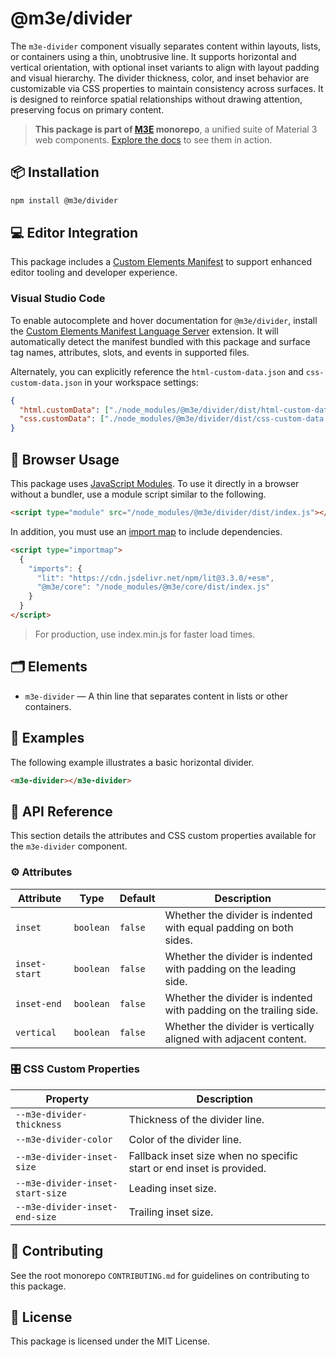# @m3e/divider

The `m3e-divider` component visually separates content within layouts, lists, or containers using a thin, unobtrusive line. It supports horizontal and vertical orientation, with optional inset variants to align with layout padding and visual hierarchy. The divider thickness, color, and inset behavior are customizable via CSS properties to maintain consistency across surfaces. It is designed to reinforce spatial relationships without drawing attention, preserving focus on primary content.

> **This package is part of [M3E](https://github.com/matraic/m3e) monorepo**, a unified suite of Material 3 web components. [Explore the docs](https://matraic.github.io/m3e) to see them in action.

## 📦 Installation

```bash
npm install @m3e/divider
```

## 💻 Editor Integration

This package includes a [Custom Elements Manifest](https://github.com/webcomponents/custom-elements-manifest) to support enhanced editor tooling and developer experience.

### Visual Studio Code

To enable autocomplete and hover documentation for `@m3e/divider`, install the [Custom Elements Manifest Language Server](https://marketplace.visualstudio.com/items?itemName=pwrs.cem-language-server-vscode) extension. It will automatically detect the manifest bundled with this package and surface tag names, attributes, slots, and events in supported files.

Alternately, you can explicitly reference the `html-custom-data.json` and `css-custom-data.json` in your workspace settings:

```json
{
  "html.customData": ["./node_modules/@m3e/divider/dist/html-custom-data.json"],
  "css.customData": ["./node_modules/@m3e/divider/dist/css-custom-data.json"]
}
```

## 🚀 Browser Usage

This package uses [JavaScript Modules](https://developer.mozilla.org/en-US/docs/Web/JavaScript/Guide/Modules#module_specifiers). To use it directly in a browser without a bundler, use a module script similar to the following.

```html
<script type="module" src="/node_modules/@m3e/divider/dist/index.js"></script>
```

In addition, you must use an [import map](https://developer.mozilla.org/en-US/docs/Web/HTML/Reference/Elements/script/type/importmap) to include dependencies.

```html
<script type="importmap">
  {
    "imports": {
      "lit": "https://cdn.jsdelivr.net/npm/lit@3.3.0/+esm",
      "@m3e/core": "/node_modules/@m3e/core/dist/index.js"
    }
  }
</script>
```

> For production, use index.min.js for faster load times.

## 🗂️ Elements

- `m3e-divider` — A thin line that separates content in lists or other containers.

## 🧪 Examples

The following example illustrates a basic horizontal divider.

```html
<m3e-divider></m3e-divider>
```

## 📖 API Reference

This section details the attributes and CSS custom properties available for the `m3e-divider` component.

### ⚙️ Attributes

| Attribute     | Type      | Default | Description                                                        |
| ------------- | --------- | ------- | ------------------------------------------------------------------ |
| `inset`       | `boolean` | `false` | Whether the divider is indented with equal padding on both sides.  |
| `inset-start` | `boolean` | `false` | Whether the divider is indented with padding on the leading side.  |
| `inset-end`   | `boolean` | `false` | Whether the divider is indented with padding on the trailing side. |
| `vertical`    | `boolean` | `false` | Whether the divider is vertically aligned with adjacent content.   |

### 🎛️ CSS Custom Properties

| Property                         | Description                                                          |
| -------------------------------- | -------------------------------------------------------------------- |
| `--m3e-divider-thickness`        | Thickness of the divider line.                                       |
| `--m3e-divider-color`            | Color of the divider line.                                           |
| `--m3e-divider-inset-size`       | Fallback inset size when no specific start or end inset is provided. |
| `--m3e-divider-inset-start-size` | Leading inset size.                                                  |
| `--m3e-divider-inset-end-size`   | Trailing inset size.                                                 |

## 🤝 Contributing

See the root monorepo `CONTRIBUTING.md` for guidelines on contributing to this package.

## 📄 License

This package is licensed under the MIT License.

